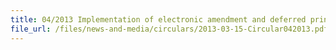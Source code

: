 ```yaml
---
title: 04/2013 Implementation of electronic amendment and deferred printing options for Certificate of Origin (CO) from 1 April 2013
file_url: /files/news-and-media/circulars/2013-03-15-Circular042013.pdf
---
```


